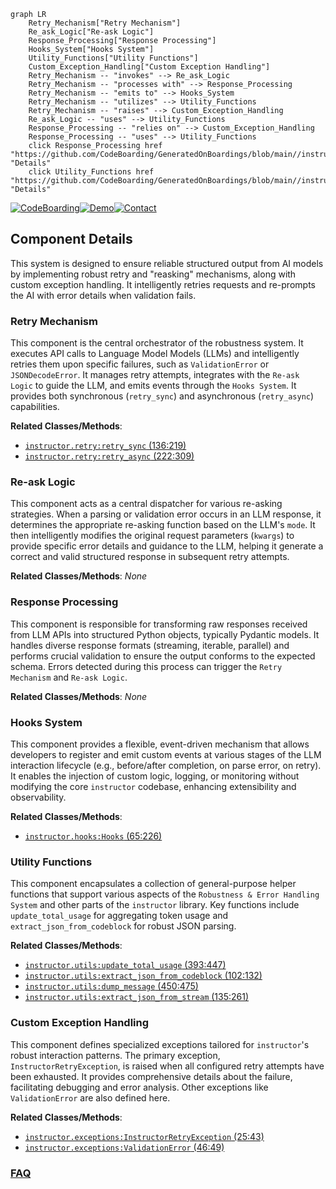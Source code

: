 ```mermaid
graph LR
    Retry_Mechanism["Retry Mechanism"]
    Re_ask_Logic["Re-ask Logic"]
    Response_Processing["Response Processing"]
    Hooks_System["Hooks System"]
    Utility_Functions["Utility Functions"]
    Custom_Exception_Handling["Custom Exception Handling"]
    Retry_Mechanism -- "invokes" --> Re_ask_Logic
    Retry_Mechanism -- "processes with" --> Response_Processing
    Retry_Mechanism -- "emits to" --> Hooks_System
    Retry_Mechanism -- "utilizes" --> Utility_Functions
    Retry_Mechanism -- "raises" --> Custom_Exception_Handling
    Re_ask_Logic -- "uses" --> Utility_Functions
    Response_Processing -- "relies on" --> Custom_Exception_Handling
    Response_Processing -- "uses" --> Utility_Functions
    click Response_Processing href "https://github.com/CodeBoarding/GeneratedOnBoardings/blob/main//instructor/Response_Processing.md" "Details"
    click Utility_Functions href "https://github.com/CodeBoarding/GeneratedOnBoardings/blob/main//instructor/Utility_Functions.md" "Details"
```
[![CodeBoarding](https://img.shields.io/badge/Generated%20by-CodeBoarding-9cf?style=flat-square)](https://github.com/CodeBoarding/CodeBoarding)[![Demo](https://img.shields.io/badge/Try%20our-Demo-blue?style=flat-square)](https://www.codeboarding.org/demo)[![Contact](https://img.shields.io/badge/Contact%20us%20-%20contact@codeboarding.org-lightgrey?style=flat-square)](mailto:contact@codeboarding.org)

## Component Details

This system is designed to ensure reliable structured output from AI models by implementing robust retry and "reasking" mechanisms, along with custom exception handling. It intelligently retries requests and re-prompts the AI with error details when validation fails.

### Retry Mechanism
This component is the central orchestrator of the robustness system. It executes API calls to Language Model Models (LLMs) and intelligently retries them upon specific failures, such as `ValidationError` or `JSONDecodeError`. It manages retry attempts, integrates with the `Re-ask Logic` to guide the LLM, and emits events through the `Hooks System`. It provides both synchronous (`retry_sync`) and asynchronous (`retry_async`) capabilities.


**Related Classes/Methods**:

- <a href="https://github.com/567-labs/instructor/blob/master/instructor/retry.py#L136-L219" target="_blank" rel="noopener noreferrer">`instructor.retry:retry_sync` (136:219)</a>
- <a href="https://github.com/567-labs/instructor/blob/master/instructor/retry.py#L222-L309" target="_blank" rel="noopener noreferrer">`instructor.retry:retry_async` (222:309)</a>


### Re-ask Logic
This component acts as a central dispatcher for various re-asking strategies. When a parsing or validation error occurs in an LLM response, it determines the appropriate re-asking function based on the LLM's `mode`. It then intelligently modifies the original request parameters (`kwargs`) to provide specific error details and guidance to the LLM, helping it generate a correct and valid structured response in subsequent retry attempts.


**Related Classes/Methods**: _None_

### Response Processing
This component is responsible for transforming raw responses received from LLM APIs into structured Python objects, typically Pydantic models. It handles diverse response formats (streaming, iterable, parallel) and performs crucial validation to ensure the output conforms to the expected schema. Errors detected during this process can trigger the `Retry Mechanism` and `Re-ask Logic`.


**Related Classes/Methods**: _None_

### Hooks System
This component provides a flexible, event-driven mechanism that allows developers to register and emit custom events at various stages of the LLM interaction lifecycle (e.g., before/after completion, on parse error, on retry). It enables the injection of custom logic, logging, or monitoring without modifying the core `instructor` codebase, enhancing extensibility and observability.


**Related Classes/Methods**:

- <a href="https://github.com/567-labs/instructor/blob/master/instructor/hooks.py#L65-L226" target="_blank" rel="noopener noreferrer">`instructor.hooks:Hooks` (65:226)</a>


### Utility Functions
This component encapsulates a collection of general-purpose helper functions that support various aspects of the `Robustness & Error Handling System` and other parts of the `instructor` library. Key functions include `update_total_usage` for aggregating token usage and `extract_json_from_codeblock` for robust JSON parsing.


**Related Classes/Methods**:

- <a href="https://github.com/567-labs/instructor/blob/master/instructor/utils.py#L393-L447" target="_blank" rel="noopener noreferrer">`instructor.utils:update_total_usage` (393:447)</a>
- <a href="https://github.com/567-labs/instructor/blob/master/instructor/utils.py#L102-L132" target="_blank" rel="noopener noreferrer">`instructor.utils:extract_json_from_codeblock` (102:132)</a>
- <a href="https://github.com/567-labs/instructor/blob/master/instructor/utils.py#L450-L475" target="_blank" rel="noopener noreferrer">`instructor.utils:dump_message` (450:475)</a>
- <a href="https://github.com/567-labs/instructor/blob/master/instructor/utils.py#L135-L261" target="_blank" rel="noopener noreferrer">`instructor.utils:extract_json_from_stream` (135:261)</a>


### Custom Exception Handling
This component defines specialized exceptions tailored for `instructor`'s robust interaction patterns. The primary exception, `InstructorRetryException`, is raised when all configured retry attempts have been exhausted. It provides comprehensive details about the failure, facilitating debugging and error analysis. Other exceptions like `ValidationError` are also defined here.


**Related Classes/Methods**:

- <a href="https://github.com/567-labs/instructor/blob/master/instructor/exceptions.py#L25-L43" target="_blank" rel="noopener noreferrer">`instructor.exceptions:InstructorRetryException` (25:43)</a>
- <a href="https://github.com/567-labs/instructor/blob/master/instructor/exceptions.py#L46-L49" target="_blank" rel="noopener noreferrer">`instructor.exceptions:ValidationError` (46:49)</a>




### [FAQ](https://github.com/CodeBoarding/GeneratedOnBoardings/tree/main?tab=readme-ov-file#faq)